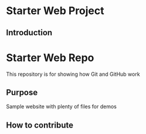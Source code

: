 # Starter Web Project

## Introduction

# Starter Web Repo

This repository is for showing how Git and GitHub work

## Purpose

Sample website with plenty of files for demos

## How to contribute